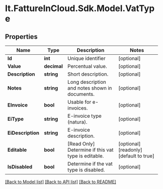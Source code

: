 # It.FattureInCloud.Sdk.Model.VatType

## Properties

Name | Type | Description | Notes
------------ | ------------- | ------------- | -------------
**Id** | **int** | Unique identifier | [optional] 
**Value** | **decimal** | Percentual value. | [optional] 
**Description** | **string** | Short description. | [optional] 
**Notes** | **string** | Long description and notes shown in documents. | [optional] 
**EInvoice** | **bool** | Usable for e-invoices. | [optional] 
**EiType** | **string** | E-invoice type (natura). | [optional] 
**EiDescription** | **string** | E-invoice description. | [optional] 
**Editable** | **bool** | [Read Only] Determine if this vat type is editable. | [optional] [readonly] [default to true]
**IsDisabled** | **bool** | Determine if the vat type is disabled. | [optional] 

[[Back to Model list]](../README.md#documentation-for-models) [[Back to API list]](../README.md#documentation-for-api-endpoints) [[Back to README]](../README.md)

